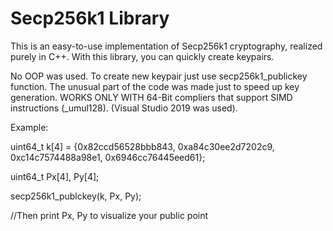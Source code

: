 # Secp256k1 Library
This is an easy-to-use implementation of Secp256k1 cryptography, 
realized purely in C++. With this library, you can quickly create keypairs.

No OOP was used. To create new keypair just use secp256k1_publickey function.
The unusual part of the code was made just to speed up key generation.
WORKS ONLY WITH 64-Bit compliers that support SIMD instructions (_umul128). (Visual Studio 2019 was used).

Example:

uint64_t k[4] = {0x82ccd56528bbb843, 0xa84c30ee2d7202c9, 0xc14c7574488a98e1, 0x6946cc76445eed61};

uint64_t Px[4], Py[4];

secp256k1_publckey(k, Px, Py);

//Then print Px, Py to visualize your public point


